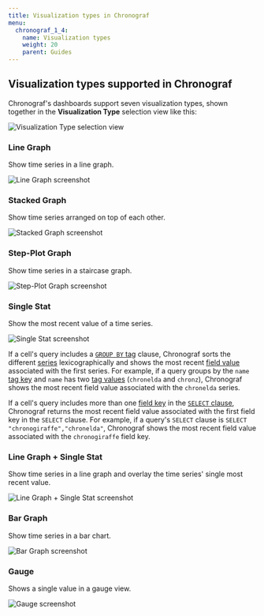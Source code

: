 ```yaml
---
title: Visualization types in Chronograf
menu:
  chronograf_1_4:
    name: Visualization types
    weight: 20
    parent: Guides
---
```


## Visualization types supported in Chronograf

Chronograf's dashboards support seven visualization types, shown together in the **Visualization Type** selection view like this:

![Visualization Type selection view](/img/chronograf/faq-viz-line.png)


### Line Graph
Show time series in a line graph.

![Line Graph screenshot](/img/chronograf/v1.4/faq-viz-line.png)

### Stacked Graph
Show time series arranged on top of each other.

![Stacked Graph screenshot](/img/chronograf/v1.4/faq-viz-stacked.png)

### Step-Plot Graph
Show time series in a staircase graph.

![Step-Plot Graph screenshot](/img/chronograf/v1.4/faq-viz-step.png)

### Single Stat
Show the most recent value of a time series.

![Single Stat screenshot](/img/chronograf/v1.4/faq-viz-single.png)

If a cell's query includes a [`GROUP BY` tag](/influxdb/latest/query_language/data_exploration/#group-by-tags) clause, Chronograf sorts the different [series](/influxdb/latest/concepts/glossary/#series) lexicographically and shows the most recent [field value](/influxdb/latest/concepts/glossary/#field-value) associated with the first series.
For example, if a query groups by the `name` [tag key](/influxdb/latest/concepts/glossary/#tag-key) and `name` has two [tag values](/influxdb/latest/concepts/glossary/#tag-value) (`chronelda` and `chronz`), Chronograf shows the most recent field value associated with the `chronelda` series.

If a cell's query includes more than one [field key](/influxdb/latest/concepts/glossary/#field-key) in the [`SELECT` clause](/influxdb/latest/query_language/data_exploration/#select-clause), Chronograf returns the most recent field value associated with the first field key in the `SELECT` clause.
For example, if a query's `SELECT` clause is `SELECT "chronogiraffe","chronelda"`, Chronograf shows the most recent field value associated with the `chronogiraffe` field key.

### Line Graph + Single Stat
Show time series in a line graph and overlay the time series' single most recent value.

![Line Graph + Single Stat screenshot](/img/chronograf/v1.4/faq-viz-linesingle.png)

### Bar Graph
Show time series in a bar chart.

![Bar Graph screenshot](/img/chronograf/v1.4/faq-viz-bar.png)

### Gauge
Shows a single value in a gauge view.

![Gauge screenshot](/img/chronograf/v1.4/gauge.png)
